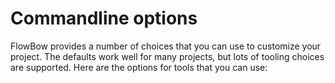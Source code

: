 # Commandline options

FlowBow provides a number of choices that you can use to customize your project. The defaults work well for many projects, but lots of tooling choices are supported. Here are the options for tools that you can use:


<!-- configuration-table.py output -->